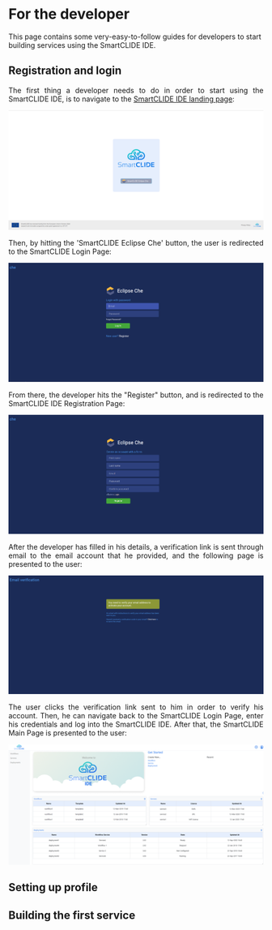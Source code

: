 # For the developer

This page contains some very-easy-to-follow guides for developers to start building services using the SmartCLIDE IDE.

## Registration and login

<div style="text-align: justify;">
	<p>
		The first thing a developer needs to do in order to start using the SmartCLIDE IDE, is to navigate to the <a href="https://ide.che.smartclide.eu/">SmartCLIDE IDE landing page</a>:
	</p>
</div>

![The SmartCLIDE IDE Landing Page](img/smartclide-ide-landing-page.png)

<div style="text-align: justify;">
	<p>
		Then, by hitting the 'SmartCLIDE Eclipse Che' button, the user is redirected to the SmartCLIDE Login Page:	
	</p>
</div>

![The SmartCLIDE IDE Login Page](img/smartclide-ide-login-page.png)

<div style="text-align: justify;">
	<p>
		From there, the developer hits the "Register" button, and is redirected to the SmartCLIDE IDE Registration Page:
	</p>
</div>

![The SmartCLIDE IDE Registration Page](img/smartclide-ide-registration-page.png)

<div style="text-align: justify;">
	<p>
		After the developer has filled in his details, a verification link is sent through email to the email account that he provided, and the following page is presented to the user:
	</p>
</div>

![The SmartCLIDE IDE Email Verification Page](img/smartclide-ide-email-verification-page.png)

<div style="text-align: justify;">
	<p>
		The user clicks the verification link sent to him in order to verify his account. Then, he can navigate back to the SmartCLIDE Login Page, enter his credentials and log into the SmartCLIDE IDE. After that, the SmartCLIDE Main Page is presented to the user:
	</p>
</div>

![The SmartCLIDE Main Page](img/smartclide-ide-main-page.png)

## Setting up profile

## Building the first service